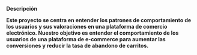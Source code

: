 **Descripción**

**Este proyecto se centra en entender los patrones de comportamiento de los usuarios y sus valoraciones en una plataforma de comercio electrónico. Nuestro objetivo es entender el comportamiento de los usuarios de una plataforma de e-commerce para aumentar las conversiones y reducir la tasa de abandono de carritos.**
